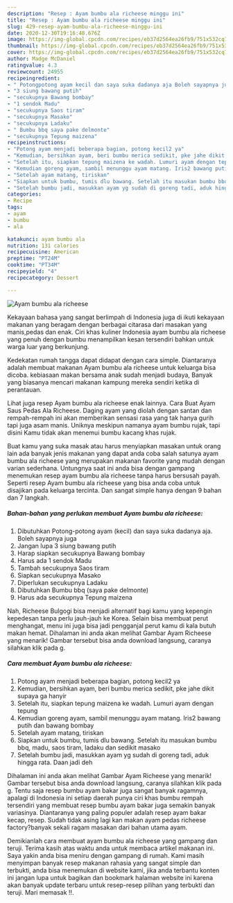 ```yaml
---
description: "Resep : Ayam bumbu ala richeese minggu ini"
title: "Resep : Ayam bumbu ala richeese minggu ini"
slug: 429-resep-ayam-bumbu-ala-richeese-minggu-ini
date: 2020-12-30T19:16:48.676Z
image: https://img-global.cpcdn.com/recipes/eb37d2564ea26fb9/751x532cq70/ayam-bumbu-ala-richeese-foto-resep-utama.jpg
thumbnail: https://img-global.cpcdn.com/recipes/eb37d2564ea26fb9/751x532cq70/ayam-bumbu-ala-richeese-foto-resep-utama.jpg
cover: https://img-global.cpcdn.com/recipes/eb37d2564ea26fb9/751x532cq70/ayam-bumbu-ala-richeese-foto-resep-utama.jpg
author: Madge McDaniel
ratingvalue: 4.3
reviewcount: 24955
recipeingredient:
- " Potongpotong ayam kecil dan saya suka dadanya aja Boleh sayapnya juga"
- "3 siung bawang putih"
- "secukupnya Bawang bombay"
- "1 sendok Madu"
- "secukupnya Saos tiram"
- "secukupnya Masako"
- "secukupnya Ladaku"
- " Bumbu bbq saya pake delmonte"
- "secukupnya Tepung maizena"
recipeinstructions:
- "Potong ayam menjadi beberapa bagian, potong kecil2 ya"
- "Kemudian, bersihkan ayam, beri bumbu merica sedikit, pke jahe dikit supaya ga hanyir"
- "Setelah itu, siapkan tepung maizena ke wadah. Lumuri ayam dengan tepung"
- "Kemudian goreng ayam, sambil menunggu ayam matang. Iris2 bawang putih dan bawang bombay"
- "Setelah ayam matang, tiriskan"
- "Siapkan untuk bumbu, tumis dlu bawang. Setelah itu masukan bumbu bbq, madu, saos tiram, ladaku dan sedikit masako"
- "Setelah bumbu jadi, masukkan ayam yg sudah di goreng tadi, aduk hingga rata. Daan jadi deh"
categories:
- Recipe
tags:
- ayam
- bumbu
- ala

katakunci: ayam bumbu ala 
nutrition: 131 calories
recipecuisine: American
preptime: "PT24M"
cooktime: "PT34M"
recipeyield: "4"
recipecategory: Dessert

---
```



![Ayam bumbu ala richeese](https://img-global.cpcdn.com/recipes/eb37d2564ea26fb9/751x532cq70/ayam-bumbu-ala-richeese-foto-resep-utama.jpg)

Kekayaan bahasa yang sangat berlimpah di Indonesia juga di ikuti kekayaan makanan yang beragam dengan berbagai citarasa dari masakan yang manis,pedas dan enak. Ciri khas kuliner Indonesia ayam bumbu ala richeese yang penuh dengan bumbu menampilkan kesan tersendiri bahkan untuk warga luar yang berkunjung.


Kedekatan rumah tangga dapat didapat dengan cara simple. Diantaranya adalah membuat makanan Ayam bumbu ala richeese untuk keluarga bisa dicoba. kebiasaan makan bersama anak sudah menjadi budaya, Banyak yang biasanya mencari makanan kampung mereka sendiri ketika di perantauan.

Lihat juga resep Ayam bumbu ala richeese enak lainnya. Cara Buat Ayam Saus Pedas Ala Richeese. Daging ayam yang diolah dengan santan dan rempah-rempah ini akan memberikan sensasi rasa yang tak hanya gurih tapi juga asam manis. Uniknya meskipun namanya ayam bumbu rujak, tapi disini Kamu tidak akan menemui bumbu kacang khas rujak.

Buat kamu yang suka masak atau harus menyiapkan masakan untuk orang lain ada banyak jenis makanan yang dapat anda coba salah satunya ayam bumbu ala richeese yang merupakan makanan favorite yang mudah dengan varian sederhana. Untungnya saat ini anda bisa dengan gampang menemukan resep ayam bumbu ala richeese tanpa harus bersusah payah.
Seperti resep Ayam bumbu ala richeese yang bisa anda coba untuk disajikan pada keluarga tercinta. Dan sangat simple hanya dengan 9 bahan dan 7 langkah.


<!--inarticleads1-->

##### Bahan-bahan yang perlukan membuat Ayam bumbu ala richeese:

1. Dibutuhkan  Potong-potong ayam (kecil) dan saya suka dadanya aja. Boleh sayapnya juga
1. Jangan lupa 3 siung bawang putih
1. Harap siapkan secukupnya Bawang bombay
1. Harus ada 1 sendok Madu
1. Tambah secukupnya Saos tiram
1. Siapkan secukupnya Masako
1. Diperlukan secukupnya Ladaku
1. Dibutuhkan  Bumbu bbq (saya pake delmonte)
1. Harus ada secukupnya Tepung maizena


Nah, Richeese Bulgogi bisa menjadi alternatif bagi kamu yang kepengin kepedesan tanpa perlu jauh-jauh ke Korea. Selain bisa membuat perut menghangat, menu ini juga bisa jadi pengganjal perut kamu di kala butuh makan hemat. Dihalaman ini anda akan melihat Gambar Ayam Richeese yang menarik! Gambar tersebut bisa anda download langsung, caranya silahkan klik pada g. 

<!--inarticleads2-->

##### Cara membuat  Ayam bumbu ala richeese:

1. Potong ayam menjadi beberapa bagian, potong kecil2 ya
1. Kemudian, bersihkan ayam, beri bumbu merica sedikit, pke jahe dikit supaya ga hanyir
1. Setelah itu, siapkan tepung maizena ke wadah. Lumuri ayam dengan tepung
1. Kemudian goreng ayam, sambil menunggu ayam matang. Iris2 bawang putih dan bawang bombay
1. Setelah ayam matang, tiriskan
1. Siapkan untuk bumbu, tumis dlu bawang. Setelah itu masukan bumbu bbq, madu, saos tiram, ladaku dan sedikit masako
1. Setelah bumbu jadi, masukkan ayam yg sudah di goreng tadi, aduk hingga rata. Daan jadi deh


Dihalaman ini anda akan melihat Gambar Ayam Richeese yang menarik! Gambar tersebut bisa anda download langsung, caranya silahkan klik pada g. Tentu saja resep bumbu ayam bakar juga sangat banyak ragamnya, apalagi di Indonesia ini setiap daerah punya ciri khas bumbu rempah tersendiri yang membuat resep bumbu ayam bakar juga semakin banyak variasinya. Diantaranya yang paling populer adalah resep ayam bakar kecap, resep. Sudah tidak asing lagi kan makan ayam pedas richeese factory?banyak sekali ragam masakan dari bahan utama ayam. 

Demikianlah cara membuat ayam bumbu ala richeese yang gampang dan teruji. Terima kasih atas waktu anda untuk membaca artikel makanan ini. Saya yakin anda bisa meniru dengan gampang di rumah. Kami masih menyimpan banyak resep makanan rahasia yang sangat simple dan terbukti, anda bisa menemukan di website kami, jika anda terbantu konten ini jangan lupa untuk bagikan dan bookmark halaman website ini karena akan banyak update terbaru untuk resep-resep pilihan yang terbukti dan teruji. Mari memasak !!. 
